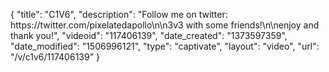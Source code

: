 {
    "title": "C1V6",
    "description": "Follow me on twitter: https:\/\/twitter.com\/pixelatedapollo\n\n3v3 with some friends!\n\nenjoy and thank you!",
    "videoid": "117406139",
    "date_created": "1373597359",
    "date_modified": "1506996121",
    "type": "captivate",
    "layout": "video",
    "url": "\/v\/c1v6\/117406139"
}